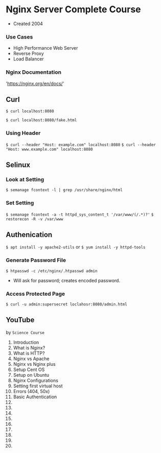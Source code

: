 # Nginx Server Complete Course

* Created 2004

### Use Cases

* High Performance Web Server
* Reverse Proxy
* Load Balancer

### Nginx Documentation

'https://nginx.org/en/docs/'

## Curl

`$ curl localhost:8080`

`$ curl localhost:8080/fake.html`

### Using Header

`$ curl --header "Host: example.com" localhost:8080`
`$ curl --header "Host: www.example.com" localhost:8080`

## Selinux

### Look at Setting

`$ semanage fcontext -l | grep /usr/share/nginx/html`

### Set Setting

`$ semanage fcontext -a -t httpd_sys_content_t '/var/www/(/.*)?'`
`$ restorecon -R -v /var/www`

## Authenication

`$ apt install -y apache2-utils`
or
`$ yum install -y httpd-tools`

### Generate Password File

`$ htpasswd -c /etc/nginx/.htpasswd admin`
* Will ask for password; creates encoded password.

### Access Protected Page

`$ curl -u admin:supersecret loclahosr:8080/admin.html`

## YouTube

by `Science Course`

1. Introduction
2. What is Nginx?
3. What is HTTP?
4. Nginx vs Apache
5. Nginx vs Nginx plus
6. Setup Cent OS
7. Setup on Ubuntu
8. Nginx Configurations 
9. Setting first virtual host
10. Errors (404, 50x)
11. Basic Authentication
12.
13.
14.
15.
16.
17.
18.
19.
20.
